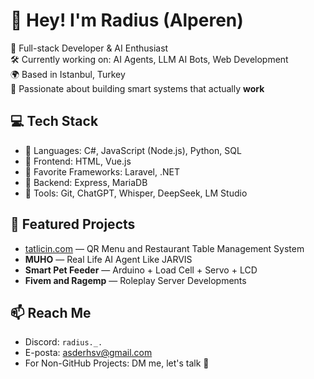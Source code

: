 # 👋 Hey! I'm Radius (Alperen)

🎯 Full-stack Developer & AI Enthusiast  
🛠️ Currently working on: AI Agents, LLM AI Bots, Web Development  
🌍 Based in Istanbul, Turkey  
🧠 Passionate about building smart systems that actually **work**

## 💻 Tech Stack

- 🔹 Languages: C#, JavaScript (Node.js), Python, SQL
- 🔹 Frontend: HTML, Vue.js
- 🔹 Favorite Frameworks: Laravel, .NET
- 🔹 Backend: Express, MariaDB
- 🔹 Tools: Git, ChatGPT, Whisper, DeepSeek, LM Studio
## 🚀 Featured Projects

- [tatlicin.com](https://tatlicin.com) — QR Menu and Restaurant Table Management System
- **MUHO** — Real Life AI Agent Like JARVIS  
- **Smart Pet Feeder** — Arduino + Load Cell + Servo + LCD
- **Fivem and Ragemp** — Roleplay Server Developments

## 📫 Reach Me

- Discord: `radius._.`
- E-posta: [asderhsv@gmail.com](mailto:asderhsv@gmail.com)
- For Non-GitHub Projects: DM me, let's talk 🔧
